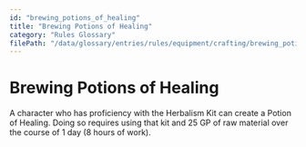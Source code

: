 ```yaml
---
id: "brewing_potions_of_healing"
title: "Brewing Potions of Healing"
category: "Rules Glossary"
filePath: "/data/glossary/entries/rules/equipment/crafting/brewing_potions_of_healing.md"
---
```

# Brewing Potions of Healing
A character who has proficiency with the Herbalism Kit can create a Potion of Healing. Doing so requires using that kit and 25 GP of raw material over the course of 1 day (8 hours of work).